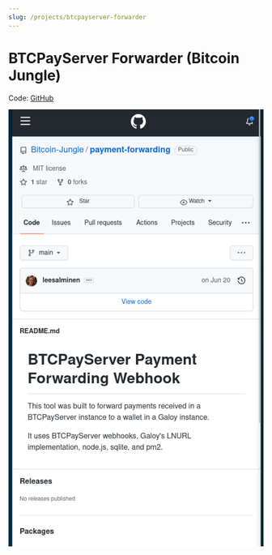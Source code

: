 ```yaml
---
slug: /projects/btcpayserver-forwarder
---
```

# BTCPayServer Forwarder (Bitcoin Jungle)
Code: [GitHub](https://github.com/Bitcoin-Jungle/payment-forwarding/blob/2db67d85cb2882167ba985bc4e19da3ac7bbeaac/index.js#L553)


![BTCPayServer Forwarder](./img/btcpayserver-forwarder.png)
